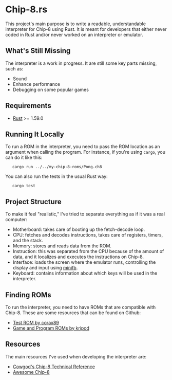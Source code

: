 # Chip-8.rs

This project's main purpose is to write a readable, understandable interpreter for Chip-8 using Rust. It is meant for developers that either never coded in Rust and/or never worked on an interpreter or emulator.

What's Still Missing
--------------------

The interpreter is a work in progress. It are still some key parts missing, such as:

- Sound
- Enhance performance
- Debugging on some popular games

Requirements
------------

- [Rust](https://www.rust-lang.org/pt-BR/tools/install) >= 1.59.0

Running It Locally
------------------

To run a ROM in the interpreter, you need to pass the ROM location as an argument when calling the program. For instance, if you're using `cargo`, you can do it like this:

       cargo run ../../my-chip-8-roms/Pong.ch8

You can also run the tests in the usual Rust way:

       cargo test

Project Structure
-----------------

To make it feel "realistic," I've tried to separate everything as if it was a real computer:

- Motherboard: takes care of booting up the fetch-decode loop.
- CPU: fetches and decodes instructions, takes care of registers, timers, and the stack.
- Memory: stores and reads data from the ROM.
- Instruction: this was separated from the CPU because of the amount of data, and it localizes and executes the instructions on Chip-8.
- Interface: loads the screen where the emulator runs, controlling the display and input using [minifb](https://docs.rs/minifb/latest/minifb/).
- Keyboard: contains information about which keys will be used in the interpreter.

Finding ROMs
------------

To run the interpreter, you need to have ROMs that are compatible with Chip-8. These are some resources that can be found on Github:

- [Test ROM by corax89](https://github.com/corax89/chip8-test-rom)
- [Game and Program ROMs by kripod](https://github.com/kripod/chip8-roms)

Resources
---------

The main resources I've used when developing the interpreter are:

- [Cowgod's Chip-8 Technical Reference](http://devernay.free.fr/hacks/chip8/C8TECH10.HTM)
- [Awesome Chip-8](https://chip-8.github.io/links/)
